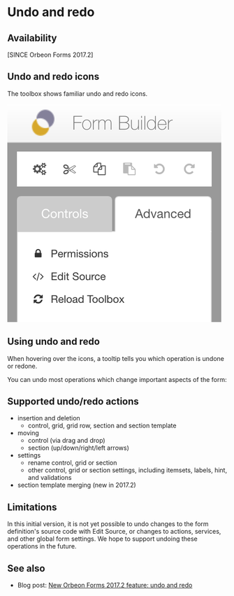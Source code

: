 # Undo and redo

<!-- toc -->

## Availability

[SINCE Orbeon Forms 2017.2]

## Undo and redo icons

The toolbox shows familiar undo and redo icons.

![](images/advanced-menu.png)

## Using undo and redo

When hovering over the icons, a tooltip tells you which operation is undone or redone.

You can undo most operations which change important aspects of the form:

## Supported undo/redo actions

- insertion and deletion
    - control, grid, grid row, section and section template 
- moving
    - control (via drag and drop)
    - section (up/down/right/left arrows)
- settings
    - rename control, grid or section
    - other control, grid or section settings, including itemsets, labels, hint, and validations
- section template merging (new in 2017.2)

## Limitations

In this initial version, it is not yet possible to undo changes to the form definition's source code with Edit Source, or changes to actions, services, and other global form settings. We hope to support undoing these operations in the future.

## See also 

- Blog post: [New Orbeon Forms 2017.2 feature: undo and redo](http://blog.orbeon.com/2017/12/new-orbeon-forms-20172-feature-undo-and.html)
